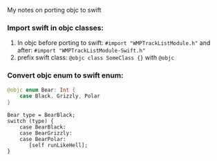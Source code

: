 My notes on porting objc to swift<!--more-->

### Import swift in objc classes:

1. In objc before porting to swift: `#import "WMPTrackListModule.h"` and after: `#import "WMPTrackListModule-Swift.h"`
2. prefix swift class: `@objc class SomeClass {}` with `@objc`


### Convert objc enum to swift enum:

```swift
@objc enum Bear: Int {
    case Black, Grizzly, Polar
}
```

```objc
Bear type = BearBlack;
switch (type) {
    case BearBlack:
    case BearGrizzly:
    case BearPolar:
       [self runLikeHell];
}
```
